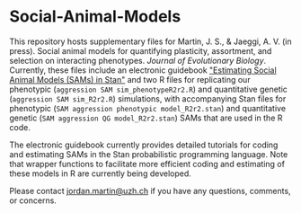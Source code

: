 # Social-Animal-Models
This repository hosts supplementary files for Martin, J. S., & Jaeggi, A. V. (in press). Social animal models for quantifying 
plasticity, assortment, and selection on interacting phenotypes. *Journal of Evolutionary Biology*. Currently, these files include an electronic guidebook ["Estimating Social Animal Models (SAMs) in Stan"](https://jordan-scott-martin.github.io/Social-Animal-Models/) and two R files for replicating our phenotypic (`aggression SAM sim_phenotypeR2r2.R`) and quantitative genetic (`aggression SAM sim_R2r2.R`) simulations, with accompanying Stan files for phenotypic (`SAM aggression phenotypic model_R2r2.stan`) and quantitative genetic (`SAM aggression QG model_R2r2.stan`) SAMs that are used in the R code.

The electronic guidebook currently provides detailed tutorials for coding and estimating SAMs in the Stan probabilistic programming language. Note that wrapper functions to facilitate more efficient coding and estimating of these models in R are currently being developed.

Please contact jordan.martin@uzh.ch if you have any questions, comments, or concerns.
